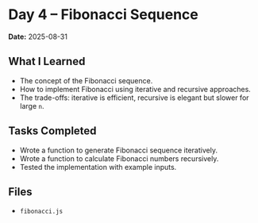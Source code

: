 # Day 4 – Fibonacci Sequence

**Date:** 2025-08-31

## What I Learned
- The concept of the Fibonacci sequence.
- How to implement Fibonacci using iterative and recursive approaches.
- The trade-offs: iterative is efficient, recursive is elegant but slower for large `n`.

## Tasks Completed
- Wrote a function to generate Fibonacci sequence iteratively.
- Wrote a function to calculate Fibonacci numbers recursively.
- Tested the implementation with example inputs.

## Files
- `fibonacci.js`
